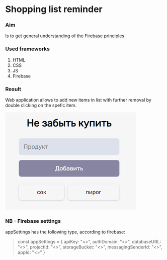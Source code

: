 # Shopping list reminder

### Aim 
Is to get general understanding of the Firebase principles

### Used frameworks
1. HTML
2. CSS
3. JS
4. Firebase

### Result
Web application allows to add new items in list with further removal by double clicking on the spefic item.

![Shopping list](assets/example.png)

### NB - Firebase settings
appSettings has the following type, according to firebase:

> const appSettings = {
> apiKey: "<>",
> authDomain: "<>",
> databaseURL: "<>",
> projectId: "<>",
> storageBucket: "<>",
> messagingSenderId: "<>",
> appId: "<>"
>}

